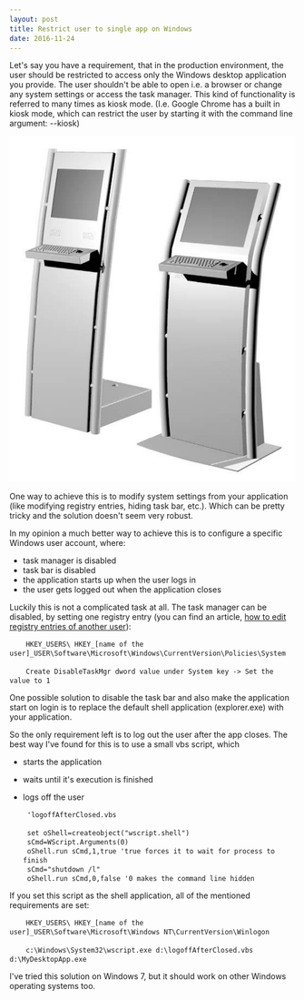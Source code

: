```yaml
---
layout: post
title: Restrict user to single app on Windows
date: 2016-11-24
---
```


Let's say you have a requirement, that in the production environment, the user should be restricted to access only the Windows desktop application you provide.
The user shouldn't be able to open i.e. a browser or change any system settings or access the task manager.
This kind of functionality is referred to many times as kiosk mode. 
(I.e. Google Chrome has a built in kiosk mode, which can restrict the user by starting it with the command line argument: --kiosk)

![alt text](https://github.com/BalintPogatsa/BalintPogatsa.github.io/raw/master/img/kiosk.jpg "Kiosk computer")

One way to achieve this is to modify system settings from your application (like modifying registry entries, hiding task bar, etc.).
Which can be pretty tricky and the solution doesn't seem very robust.

In my opinion a much better way to achieve this is to configure a specific Windows user account, where:
 - task manager is disabled
 - task bar is disabled
 - the application starts up when the user logs in
 - the user gets logged out when the application closes
 
Luckily this is not a complicated task at all.
The task manager can be disabled, by setting one registry entry (you can find an article, [how to edit registry entries of another user](http://www.ghacks.net/2008/03/12/windows-tip-edit-user-registry-of-other-users/ "how to edit registry entries of another user")):

        HKEY_USERS\ HKEY_[name of the user]_USER\Software\Microsoft\Windows\CurrentVersion\Policies\System
        
        Create DisableTaskMgr dword value under System key -> Set the value to 1

One possible solution to disable the task bar and also make the application start on login is to replace the default shell application (explorer.exe) with your application.

So the only requirement left is to log out the user after the app closes. The best way I've found for this is to use a small vbs script, which
 - starts the application
 - waits until it's execution is finished
 - logs off the user
 
        'logoffAfterClosed.vbs
 
        set oShell=createobject("wscript.shell")
        sCmd=WScript.Arguments(0)
        oShell.run sCmd,1,true 'true forces it to wait for process to finish
        sCmd="shutdown /l"
        oShell.run sCmd,0,false '0 makes the command line hidden

If you set this script as the shell application, all of the mentioned requirements are set:

        HKEY_USERS\ HKEY_[name of the user]_USER\Software\Microsoft\Windows NT\CurrentVersion\Winlogon
        
        c:\Windows\System32\wscript.exe d:\logoffAfterClosed.vbs d:\MyDesktopApp.exe

I've tried this solution on Windows 7, but it should work on other Windows operating systems too.
